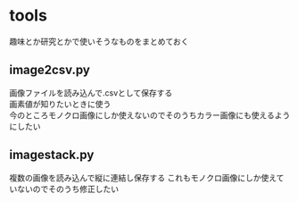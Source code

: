 # tools
趣味とか研究とかで使いそうなものをまとめておく

## image2csv.py  
画像ファイルを読み込んで.csvとして保存する  
画素値が知りたいときに使う  
今のところモノクロ画像にしか使えないのでそのうちカラー画像にも使えるようにしたい

## imagestack.py
複数の画像を読み込んで縦に連結し保存する
これもモノクロ画像にしか使えていないのでそのうち修正したい
